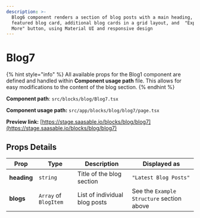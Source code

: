 ```yaml
---
description: >-
  Blog6 component renders a section of blog posts with a main heading, a
  featured blog card, additional blog cards in a grid layout, and  "Explore
  More" button, using Material UI and responsive design
---
```


# Blog7

{% hint style="info" %}
All available props for the Blog1 component are defined and handled within **Component usage path** file. This allows for easy modifications to the content of the blog section.
{% endhint %}

**Component path**: `src/blocks/blog/Blog7.tsx`

**Component usage path:**  `src/app/blocks/blog/blog7/page.tsx`

**Preview link:** [https://stage.saasable.io/blocks/blog/blog7](https://stage.saasable.io/blocks/blog/blog7)

## Props Details

| Prop        | Type                  | Description                   | Displayed as                              |
| ----------- | --------------------- | ----------------------------- | ----------------------------------------- |
| **heading** | `string`              | Title of the blog section     | `"Latest Blog Posts"`                     |
| **blogs**   | `Array` of `BlogItem` | List of individual blog posts | See the `Example Structure` section above |
